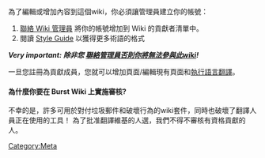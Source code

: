 <languages/> 為了編輯或增加內容到這個wiki，你必須讓管理員建立你的帳號：

1.  [聯絡 Wiki 管理員](special-contact.md) 將你的帳號增加到 Wiki 的貢獻者清單中。
2.  閱讀 [Style Guide](style-guide.md) 以獲得更多術語的格式

***Very important: 除非您 [聯絡管理員否則你將無法參與此wiki](special-contact.md)!***

一旦您註冊為貢獻成員，您就可以增加頁面/編輯現有頁面和[執行語言翻譯](----.md)。

#### 為什麼你要在 Burst Wiki 上實施審核?

不幸的是，許多可用於對付垃圾郵件和破壞行為的wiki套件，同時也破壞了翻譯人員正在使用的工具！ 為了批准翻譯維基的人選，我們不得不審核有資格貢獻的人。

<Category:Meta>
